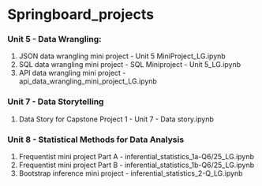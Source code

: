 # Springboard_projects

### Unit 5 - Data Wrangling:

1. JSON data wrangling mini project - Unit 5 MiniProject_LG.ipynb
2. SQL data wrangling mini project - SQL Miniproject - Unit 5_LG.ipynb
3. API data wrangling mini project - api_data_wrangling_mini_project_LG.ipynb

### Unit 7 - Data Storytelling
1. Data Story for Capstone Project 1 - Unit 7 - Data story.ipynb
### Unit 8 - Statistical Methods for Data Analysis

1. Frequentist mini project Part A - inferential_statistics_1a-Q6/25_LG.ipynb
2. Frequentist mini project Part B - inferential_statistics_1b-Q6/25_LG.ipynb
3. Bootstrap inference mini project - inferential_statistics_2-Q_LG.ipynb
